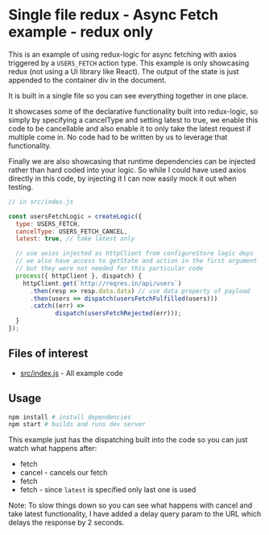 # Single file redux - Async Fetch example - redux only

This is an example of using redux-logic for async fetching with axios triggered by a `USERS_FETCH` action type. This example is only showcasing redux (not using a UI library like React). The output of the state is just appended to the container div in the document.

It is built in a single file so you can see everything together in one place.

It showcases some of the declarative functionality built into redux-logic, so simply by specifying a cancelType and setting latest to true, we enable this code to be cancellable and also enable it to only take the latest request if multiple come in. No code had to be written by us to leverage that functionality.

Finally we are also showcasing that runtime dependencies can be injected rather than hard coded into your logic. So while I could have used axios directly in this code, by injecting it I can now easily mock it out when testing.


```js
// in src/index.js

const usersFetchLogic = createLogic({
  type: USERS_FETCH,
  cancelType: USERS_FETCH_CANCEL,
  latest: true, // take latest only

  // use axios injected as httpClient from configureStore logic deps
  // we also have access to getState and action in the first argument
  // but they were not needed for this particular code
  process({ httpClient }, dispatch) {
    httpClient.get(`http://reqres.in/api/users`)
      .then(resp => resp.data.data) // use data property of payload
      .then(users => dispatch(usersFetchFulfilled(users)))
      .catch((err) =>
             dispatch(usersFetchRejected(err)));
  }
});
```

## Files of interest

 - [src/index.js](./src/index.js) - All example code

## Usage

```bash
npm install # install dependencies
npm start # builds and runs dev server
```

This example just has the dispatching built into the code so you can just watch what happens after:

 - fetch
 - cancel - cancels our fetch
 - fetch
 - fetch - since `latest` is specified only last one is used

Note: To slow things down so you can see what happens with cancel and take latest functionality, I have added a delay query param to the URL which delays the response by 2 seconds.
